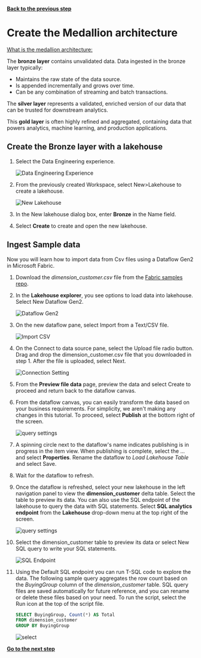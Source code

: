 [**Back to the previous step**](/FromZeroToHero_Parma/Analytics%20-%20How%20To%20Proceed/1_Create_MS_Fabric_workspace.md)

# Create the Medallion architecture

[What is the medallion architecture:](https://learn.microsoft.com/en-us/azure/databricks/lakehouse/medallion)

The **bronze layer** contains unvalidated data. Data ingested in the bronze layer typically:

- Maintains the raw state of the data source.
- Is appended incrementally and grows over time.
- Can be any combination of streaming and batch transactions.

The **silver layer** represents a validated, enriched version of our data that can be trusted for downstream analytics.

This **gold layer** is often highly refined and aggregated, containing data that powers analytics, machine learning, and production applications.

## Create the Bronze layer with a lakehouse

1. Select the Data Engineering experience.

    ![Data Engineering Experience](../Images/select-data-engineering-experience.png)

2. From the previously created Workspace, select New>Lakehouse to create a lakehouse.

    ![New Lakehouse](../Images/new-lakehouse.png)

3. In the New lakehouse dialog box, enter **Bronze** in the Name field.
4. Select **Create** to create and open the new lakehouse.

## Ingest Sample data

Now you will learn how to import data from Csv files using a Dataflow Gen2 in Microsoft Fabric.

1. Download the *dimension_customer.csv* file from the [Fabric samples repo](https://github.com/microsoft/fabric-samples/blob/689e78676174d4627fc3855165bde9100cb4d19e/docs-samples/data-engineering/dimension_customer.csv).
2. In the **Lakehouse explorer**, you see options to load data into lakehouse. Select New Dataflow Gen2.

    ![Dataflow Gen2](/FromZeroToHero_Parma/Images/load-data-lakehouse-option.png)

3. On the new dataflow pane, select Import from a Text/CSV file.

    ![Import CSV](/FromZeroToHero_Parma/Images/import-from-csv.png)

4. On the Connect to data source pane, select the Upload file radio button. Drag and drop the dimension_customer.csv file that you downloaded in step 1. After the file is uploaded, select Next.

    ![Connection Setting](../Images/connection-settings-upload.png)

5. From the **Preview file data** page, preview the data and select Create to proceed and return back to the dataflow canvas.
6. From the dataflow canvas, you can easily transform the data based on your business requirements. For simplicity, we aren't making any changes in this tutorial. To proceed, select **Publish** at the bottom right of the screen.</br>  

    ![query settings](../Images/query-settings-publish.png)

7. A spinning circle next to the dataflow's name indicates publishing is in progress in the item view. When publishing is complete, select the ... and select **Properties**. Rename the dataflow to *Load Lakehouse Table* and select Save.
8. Wait for the dataflow to refresh.
9. Once the dataflow is refreshed, select your new lakehouse in the left navigation panel to view the **dimension_customer** delta table. Select the table to preview its data. You can also use the SQL endpoint of the lakehouse to query the data with SQL statements. Select **SQL analytics endpoint** from the **Lakehouse** drop-down menu at the top right of the screen.

    ![query settings](../Images/select-sql-endpoint.png)

10. Select the dimension_customer table to preview its data or select New SQL query to write your SQL statements.</br>  

    ![SQL Endpoint](/FromZeroToHero_Parma/Images/warehouse-mode-new-sql.png)

11. Using the Default SQL endpoint you can run T-SQL code to explore the data. The following sample query aggregates the row count based on the *BuyingGroup* column of the *dimension_customer* table. SQL query files are saved automatically for future reference, and you can rename or delete these files based on your need. To run the script, select the Run icon at the top of the script file.
  
    ``` sql
    SELECT BuyingGroup, Count(*) AS Total
    FROM dimension_customer
    GROUP BY BuyingGroup
    ```

    ![select](/FromZeroToHero_Parma/Images/select%20run.png)

[**Go to the next step**](/FromZeroToHero_Parma/Analytics%20-%20How%20To%20Proceed/3_Explore_the_Default_Dataset.md)
